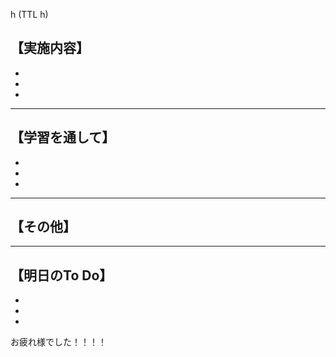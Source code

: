 h (TTL h)

## 【実施内容】
-
-
-


***

## 【学習を通して】
-
-
-





***

## 【その他】





***


## 【明日のTo Do】
-
-
-

お疲れ様でした！！！！
